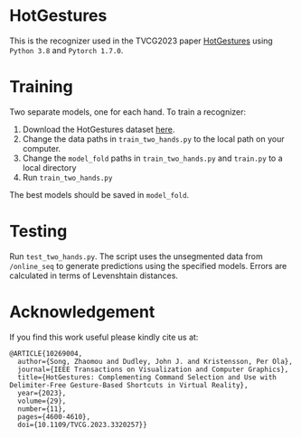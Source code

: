 # HotGestures

This is the recognizer used in the TVCG2023 paper [HotGestures](https://ieeexplore.ieee.org/document/10269004) using `Python 3.8` and `Pytorch 1.7.0`.

# Training
Two separate models, one for each hand. To train a recognizer:
1. Download the HotGestures dataset [here](https://doi.org/10.17863/CAM.97131).
2. Change the data paths in `train_two_hands.py` to the local path on your computer.
3. Change the `model_fold` paths in `train_two_hands.py` and `train.py` to a local directory
4. Run `train_two_hands.py`

The best models should be saved in `model_fold`. 

# Testing
Run `test_two_hands.py`. The script uses the unsegmented data from `/online_seq` to generate predictions using the specified models. Errors are calculated in terms of Levenshtain distances. 

# Acknowledgement
If you find this work useful please kindly cite us at:
```
@ARTICLE{10269004,
  author={Song, Zhaomou and Dudley, John J. and Kristensson, Per Ola},
  journal={IEEE Transactions on Visualization and Computer Graphics}, 
  title={HotGestures: Complementing Command Selection and Use with Delimiter-Free Gesture-Based Shortcuts in Virtual Reality}, 
  year={2023},
  volume={29},
  number={11},
  pages={4600-4610},
  doi={10.1109/TVCG.2023.3320257}}
```
